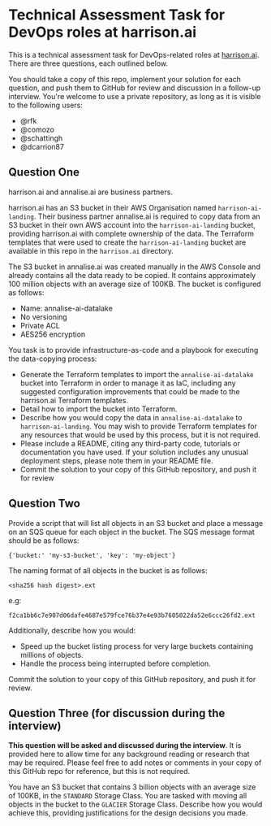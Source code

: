# Technical Assessment Task for DevOps roles at harrison.ai

This is a technical assessment task for DevOps-related roles at [harrison.ai](harrison.ai). There are three questions, each outlined below.

You should take a copy of this repo, implement your solution for each question, and push them to GitHub for review and discussion in a follow-up interview. You're welcome to use a private repository, as long as it is visible to the following users:

* @rfk
* @comozo
* @schattingh
* @dcarrion87

## Question One

harrison.ai and annalise.ai are business partners.

harrison.ai has an S3 bucket in their AWS Organisation named `harrison-ai-landing`.  Their business partner annalise.ai is required to copy data from an S3 bucket in their own AWS account into the `harrison-ai-landing` bucket, providing harrison.ai with complete ownership of the data.  The Terraform templates that were used to create the `harrison-ai-landing` bucket are available in this repo in the `harrison.ai` directory.

The S3 bucket in annalise.ai was created manually in the AWS Console and already contains all the data ready to be copied.  It contains approximately 100 million objects with an average size of 100KB.  The bucket is configured as follows:
- Name: annalise-ai-datalake
- No versioning
- Private ACL
- AES256 encryption

You task is to provide infrastructure-as-code and a playbook for executing the data-copying process:

- Generate the Terraform templates to import the `annalise-ai-datalake` bucket into Terraform in order to manage it as IaC, including any suggested configuration improvements that could be made to the harrison.ai Terraform templates.
- Detail how to import the bucket into Terraform.
- Describe how you would copy the data in `annalise-ai-datalake` to `harrison-ai-landing`.  You may wish to provide Terraform templates for any resources that would be used by this process, but it is not required.
- Please include a README, citing any third-party code, tutorials or documentation you have used.  If your solution includes any unusual deployment steps, please note them in your README file.
- Commit the solution to your copy of this GitHub repository, and push it for review


## Question Two

Provide a script that will list all objects in an S3 bucket and place a message on an SQS queue for each object in the bucket.  The SQS message format should be as follows:

```
{'bucket:' 'my-s3-bucket', 'key': 'my-object'}
```

The naming format of all objects in the bucket is as follows:

```
<sha256 hash digest>.ext
```

e.g:

```
f2ca1bb6c7e907d06dafe4687e579fce76b37e4e93b7605022da52e6ccc26fd2.ext
```

Additionally, describe how you would:

- Speed up the bucket listing process for very large buckets containing millions of objects.
- Handle the process being interrupted before completion.


Commit the solution to your copy of this GitHub repository, and push it for review.


## Question Three (for discussion during the interview)


**This question will be asked and discussed during the interview**.
It is provided here to allow time for any background reading or research that may be required.
Please feel free to add notes or comments in your copy of this GitHub repo for reference,
but this is not required.

You have an S3 bucket that contains 3 billion objects with an average size of 100KB, in the `STANDARD` Storage Class.  You are tasked with moving all objects in the bucket to the `GLACIER` Storage Class.  Describe how you would achieve this, providing justifications for the design decisions you made.
